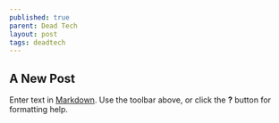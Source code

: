 ```yaml
---
published: true
parent: Dead Tech
layout: post
tags: deadtech
---
```

## A New Post

Enter text in [Markdown](http://daringfireball.net/projects/markdown/). Use the toolbar above, or click the **?** button for formatting help.
